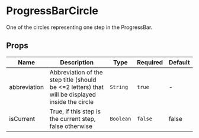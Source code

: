 # ProgressBarCircle

One of the circles representing one step in the ProgressBar.

## Props

<!-- @vuese:ProgressBarCircle:props:start -->
|Name|Description|Type|Required|Default|
|---|---|---|---|---|
|abbreviation|Abbreviation of the step title (should be <=2 letters) that will be displayed inside the circle|`String`|`true`|-|
|isCurrent|True, if this step is the current step, false otherwise|`Boolean`|`false`|false|

<!-- @vuese:ProgressBarCircle:props:end -->


